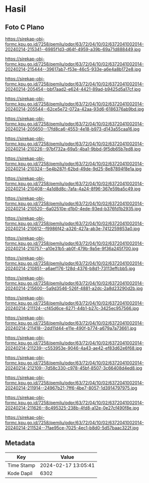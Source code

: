 # Hasil

## Foto C Plano

https://sirekap-obj-formc.kpu.go.id/7258/pemilu/pdpr/63/72/04/10/02/6372041002014-20240214-215341--6985f1d3-d64f-4959-a39b-69a71d888449.jpg

https://sirekap-obj-formc.kpu.go.id/7258/pemilu/pdpr/63/72/04/10/02/6372041002014-20240214-215444--39617ab7-f53e-46c5-933e-a6e4a8b172e8.jpg

https://sirekap-obj-formc.kpu.go.id/7258/pemilu/pdpr/63/72/04/10/02/6372041002014-20240214-205454--bbf7aad2-e624-4421-89ad-b9425d5a17cf.jpg

https://sirekap-obj-formc.kpu.go.id/7258/pemilu/pdpr/63/72/04/10/02/6372041002014-20240214-205544--62ce5e72-072a-42aa-93d6-6186376ab9bd.jpg

https://sirekap-obj-formc.kpu.go.id/7258/pemilu/pdpr/63/72/04/10/02/6372041002014-20240214-205650--17fd8ca6-4553-4e18-b973-d143a55caa16.jpg

https://sirekap-obj-formc.kpu.go.id/7258/pemilu/pdpr/63/72/04/10/02/6372041002014-20240214-210226--97bf732a-69a5-4ba1-9bbd-9f5db65b7ed8.jpg

https://sirekap-obj-formc.kpu.go.id/7258/pemilu/pdpr/63/72/04/10/02/6372041002014-20240214-210324--5e4b287f-62bd-49de-9d25-8e87894f8e1a.jpg

https://sirekap-obj-formc.kpu.go.id/7258/pemilu/pdpr/63/72/04/10/02/6372041002014-20240214-210408--4a1d8d8c-7afa-4a24-8f96-367e59ba5c49.jpg

https://sirekap-obj-formc.kpu.go.id/7258/pemilu/pdpr/63/72/04/10/02/6372041002014-20240214-210520--6a02510e-d1b0-4ede-93ed-b376fd1b2935.jpg

https://sirekap-obj-formc.kpu.go.id/7258/pemilu/pdpr/63/72/04/10/02/6372041002014-20240214-210612--f9986f42-a326-427a-ab3e-7412259853a0.jpg

https://sirekap-obj-formc.kpu.go.id/7258/pemilu/pdpr/63/72/04/10/02/6372041002014-20240214-210757--a10e31b5-ab0f-479b-9a5e-9f36a245f700.jpg

https://sirekap-obj-formc.kpu.go.id/7258/pemilu/pdpr/63/72/04/10/02/6372041002014-20240214-210851--a6aef176-128d-4376-b8d1-73113effcbb5.jpg

https://sirekap-obj-formc.kpu.go.id/7258/pemilu/pdpr/63/72/04/10/02/6372041002014-20240214-215600--5a9d3546-526f-4881-a2dc-2a8d23290d2b.jpg

https://sirekap-obj-formc.kpu.go.id/7258/pemilu/pdpr/63/72/04/10/02/6372041002014-20240214-211124--cf45d6ce-6271-44b1-b27c-3425ec957566.jpg

https://sirekap-obj-formc.kpu.go.id/7258/pemilu/pdpr/63/72/04/10/02/6372041002014-20240214-211418--2dd11d44-e11e-490f-b774-a679a7a73661.jpg

https://sirekap-obj-formc.kpu.go.id/7258/pemilu/pdpr/63/72/04/10/02/6372041002014-20240214-211239--c553953e-9046-4a43-ae42-ef83d62e6f68.jpg

https://sirekap-obj-formc.kpu.go.id/7258/pemilu/pdpr/63/72/04/10/02/6372041002014-20240214-212109--7d58c330-c978-45bf-8507-3c66408d4ed8.jpg

https://sirekap-obj-formc.kpu.go.id/7258/pemilu/pdpr/63/72/04/10/02/6372041002014-20240214-211914--24967b21-7ff6-4be7-8057-1d3914797975.jpg

https://sirekap-obj-formc.kpu.go.id/7258/pemilu/pdpr/63/72/04/10/02/6372041002014-20240214-211626--8c495325-238b-4fd8-a12e-0e27cf490f8e.jpg

https://sirekap-obj-formc.kpu.go.id/7258/pemilu/pdpr/63/72/04/10/02/6372041002014-20240214-211524--7fae95ce-7025-4ec1-b8d0-5d57baac322f.jpg


## Metadata

| Key        | Value               |
| ---------- | ------------------- |
| Time Stamp | 2024-02-17 13:05:41 |
| Kode Dapil | 6302                |



